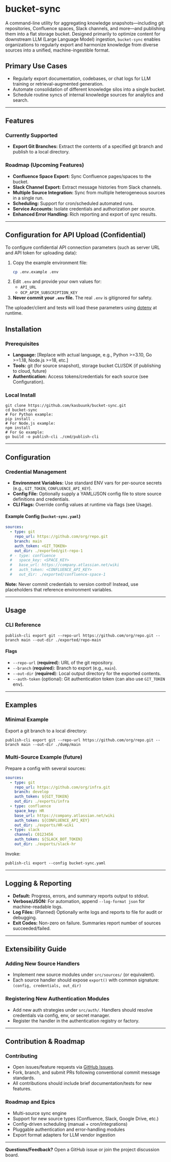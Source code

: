 # bucket-sync

A command-line utility for aggregating knowledge snapshots—including git repositories, Confluence spaces, Slack channels, and more—and publishing them into a flat storage bucket. Designed primarily to optimize content for downstream LLM (Large Language Model) ingestion, `bucket-sync` enables organizations to regularly export and harmonize knowledge from diverse sources into a unified, machine-ingestible format.

## Primary Use Cases

- Regularly export documentation, codebases, or chat logs for LLM training or retrieval-augmented generation.
- Automate consolidation of different knowledge silos into a single bucket.
- Schedule routine syncs of internal knowledge sources for analytics and search.

---

## Features

### Currently Supported

- **Export Git Branches:** Extract the contents of a specified git branch and publish to a local directory.

### Roadmap (Upcoming Features)

- **Confluence Space Export:** Sync Confluence pages/spaces to the bucket.
- **Slack Channel Export:** Extract message histories from Slack channels.
- **Multiple Source Integration:** Sync from multiple heterogeneous sources in a single run.
- **Scheduling:** Support for cron/scheduled automated runs.
- **Service Accounts:** Isolate credentials and authorization per source.
- **Enhanced Error Handling:** Rich reporting and export of sync results.

---

## Configuration for API Upload (Confidential)

To configure confidential API connection parameters (such as server URL and API token for uploading data):

1. Copy the example environment file:
   ```sh
   cp .env.example .env
   ```
2. Edit `.env` and provide your own values for:
   - `API_URL`
   - `OCP_APIM_SUBSCRIPTION_KEY`
3. **Never commit your `.env` file.** The real `.env` is gitignored for safety.

The uploader/client and tests will load these parameters using [dotenv](https://crates.io/crates/dotenv) at runtime.

## Installation

### Prerequisites

- **Language:** [Replace with actual language, e.g., Python >=3.10, Go >=1.18, Node.js >=18, etc.]
- **Tools:** git (for source snapshot), storage bucket CLI/SDK (if publishing to cloud, future)
- **Authentication:** Access tokens/credentials for each source (see Configuration).

### Local Install

```shell
git clone https://github.com/kasbuunk/bucket-sync.git
cd bucket-sync
# For Python example:
pip install .
# For Node.js example:
npm install
# For Go example:
go build -o publish-cli ./cmd/publish-cli
```

---

## Configuration

### Credential Management

- **Environment Variables:** Use standard ENV vars for per-source secrets (e.g., `GIT_TOKEN`, `CONFLUENCE_API_KEY`).
- **Config File:** Optionally supply a YAML/JSON config file to store source definitions and credentials.
- **CLI Flags:** Override config values at runtime via flags (see Usage).

#### Example Config (`bucket-sync.yaml`)

```yaml
sources:
  - type: git
    repo_url: https://github.com/org/repo.git
    branch: main
    auth_token: <GIT_TOKEN>
    out_dir: ./exported/git-repo-1
  # - type: confluence
  #   space_key: <SPACE_KEY>
  #   base_url: https://company.atlassian.net/wiki
  #   auth_token: <CONFLUENCE_API_KEY>
  #   out_dir: ./exported/confluence-space-1
```

**Note:** Never commit credentials to version control! Instead, use placeholders that reference environment variables.

---

## Usage

### CLI Reference

```shell
publish-cli export git --repo-url https://github.com/org/repo.git --branch main --out-dir ./exported/repo-main
```

#### Flags

- `--repo-url` (**required**): URL of the git repository.
- `--branch` (**required**): Branch to export (e.g., `main`).
- `--out-dir` (**required**): Local output directory for the exported contents.
- `--auth-token` (optional): Git authentication token (can also use `GIT_TOKEN` env).

---

## Examples

### Minimal Example

Export a git branch to a local directory:

```shell
publish-cli export git --repo-url https://github.com/org/repo.git --branch main --out-dir ./dump/main
```

### Multi-Source Example (future)

Prepare a config with several sources:

```yaml
sources:
  - type: git
    repo_url: https://github.com/org/infra.git
    branch: develop
    auth_token: ${GIT_TOKEN}
    out_dir: ./exports/infra
  - type: confluence
    space_key: HR
    base_url: https://company.atlassian.net/wiki
    auth_token: ${CONFLUENCE_API_KEY}
    out_dir: ./exports/HR-wiki
  - type: slack
    channel: C0123456
    auth_token: ${SLACK_BOT_TOKEN}
    out_dir: ./exports/slack-hr
```
Invoke:
```shell
publish-cli export --config bucket-sync.yaml
```

---

## Logging & Reporting

- **Default:** Progress, errors, and summary reports output to stdout.
- **Verbose/JSON:** For automation, append `--log-format json` for machine-readable logs.
- **Log Files:** (Planned) Optionally write logs and reports to file for audit or debugging.
- **Exit Codes:** Non-zero on failure. Summaries report number of sources succeeded/failed.

---

## Extensibility Guide

### Adding New Source Handlers

- Implement new source modules under `src/sources/` (or equivalent).
- Each source handler should expose `export()` with common signature: `(config, credentials, out_dir)`

### Registering New Authentication Modules

- Add new auth strategies under `src/auth/`. Handlers should resolve credentials via config, env, or secret manager.
- Register the handler in the authentication registry or factory.

---

## Contribution & Roadmap

### Contributing

- Open issues/feature requests via [GitHub Issues](https://github.com/kasbuunk/bucket-sync/issues).
- Fork, branch, and submit PRs following conventional commit message standards.
- All contributions should include brief documentation/tests for new features.

### Roadmap and Epics

- Multi-source sync engine
- Support for new source types (Confluence, Slack, Google Drive, etc.)
- Config-driven scheduling (manual + cron/integrations)
- Pluggable authentication and error-handling modules
- Export format adapters for LLM vendor ingestion

---

**Questions/Feedback?** Open a GitHub issue or join the project discussion board.
